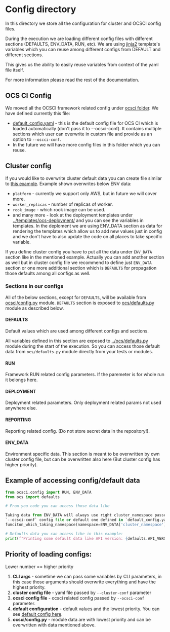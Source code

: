 # Config directory

In this directory we store all the configuration for cluster and OCSCI config
files.

During the execution we are loading different config files with different
sections (DEFAULTS, ENV_DATA, RUN, etc).
We are using [jinja2](http://jinja.pocoo.org/docs/2.10/templates/#variables)
template's variables which you can reuse among different configs from
DEFAULT and different sections.

This gives us the ability to easily reuse variables from context of the
yaml file itself.

For more information please read the rest of the documentation.


## OCS CI Config

We moved all the OCSCI framework related config under
[ocsci folder](./ocsci/). We have defined currently this file:

* [default_config.yaml](ocsci/default_config.yaml) - this is the default
    config file for OCS CI which is loaded automatically (don't pass it to
    --ocsci-conf). It contains multiple sections which user can overwrite in
    custom file and provide as an option to `--oscci-conf`.
* In the future we will have more config files in this folder which you can
    reuse.

## Cluster config

If you would like to overwrite cluster default data you can create file
similar to [this example](./examples/ocs_basic_install.yml). Example shown
overwrites below ENV data:

* `platform` - currently we support only AWS, but in future we will cover
    more.
* `worker_replicas` - number of replicas of worker.
* `rook_image` - which rook image can be used.
* and many more - look at the deployment templates under
    [../templates/ocs-deployment/](../templates/ocs-deployment/) and you can
    see the variables in templates. In the deploment we are using ENV_DATA
    section as data for rendering the templates which allow us to add new
    values just in config and we don't have to also update the code on all
    places to take specific variable.

If you define cluster config you have to put all the data under `ENV_DATA`
section like in the mentioned example. Actually you can add another section as
well but in cluster config file we recommend to define just `ENV_DATA` section
or one more additional section which is `DEFAULTS` for propagation those
defaults among all configs as well.

### Sections in our configs

All of the below sections, except for `DEFAULTS`, will be available from
[ocsci/config.py](../ocsci/config.py) module. `DEFAULTS` section is exposed to
[ocs/defaults.py](../ocs/defaults.py) module as described below.

#### DEFAULTS

Default values which are used among different configs and sections.

All variables defined in this section are exposed to
[../ocs/defaults.py](../ocs/defaults.py) module during the start of the
execution. So you can access those default data from `ocs/defaults.py` module
directly from your tests or modules.

#### RUN

Framework RUN related config parameters. If the paremeter is for whole run
it belongs here.

#### DEPLOYMENT

Deployment related parameters. Only deployment related params not used
anywhere else.

#### REPORTING

Reporting related config. (Do not store secret data in the repository!).

#### ENV_DATA

Environment specific data. This section is meant to be overwritten by own
cluster config file, but can be overwritten also here (But cluster config has
higher priority).

## Example of accessing config/default data

```python
from ocsci.config import RUN, ENV_DATA
from ocs import defaults

# From you code you can access those data like

Taking data from ENV_DATA will always use right cluster_namespace passed via
`--ocsci-conf` config file or default one defined in `default_config.yaml`.
funciton_which_taking_namespace(namespace=ENV_DATA['cluster_namespace'])

# Defaults data you can access like in this example:
print(f"Printing some default data like API version: {defaults.API_VERSION}")
```

## Priority of loading configs:

Lower number == higher priority

1) **CLI args** - sometime we can pass some variables by CLI parameters, in
    this case those arguments should overwrite everything and have the highest
    priority.
2) **cluster config file** - yaml file passed by `--cluster-conf` parameter
3) **ocsci config file** - ocsci related config passed by `--ocsci-conf`
    parameter.
4) **default configuration** - default values and the lowest priority. You can
    see [default config here](ocsci/default_config.yaml).
5) **ocsci/config.py** - module data are with lowest priority and can be
    overwritten with data mentioned above.
